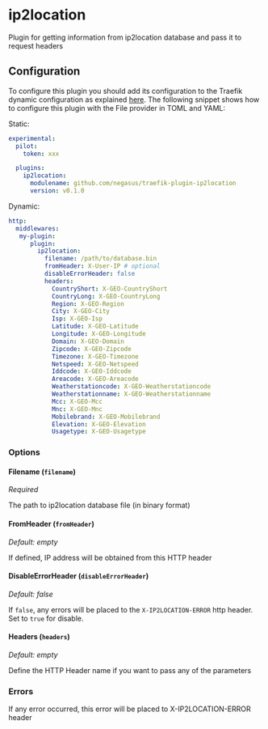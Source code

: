 # ip2location

Plugin for getting information from ip2location database and pass it to request headers

## Configuration

To configure this plugin you should add its configuration to the Traefik dynamic configuration as explained [here](https://docs.traefik.io/getting-started/configuration-overview/#the-dynamic-configuration).
The following snippet shows how to configure this plugin with the File provider in TOML and YAML: 

Static:

```yaml
experimental:
  pilot:
    token: xxx

  plugins:
    ip2location:
      modulename: github.com/negasus/traefik-plugin-ip2location
      version: v0.1.0
```

Dynamic:

```yaml
http:
  middlewares:
   my-plugin:
      plugin:
        ip2location:
          filename: /path/to/database.bin
          fromHeader: X-User-IP # optional
          disableErrorHeader: false
          headers:
            CountryShort: X-GEO-CountryShort
            CountryLong: X-GEO-CountryLong
            Region: X-GEO-Region
            City: X-GEO-City
            Isp: X-GEO-Isp
            Latitude: X-GEO-Latitude
            Longitude: X-GEO-Longitude
            Domain: X-GEO-Domain
            Zipcode: X-GEO-Zipcode
            Timezone: X-GEO-Timezone
            Netspeed: X-GEO-Netspeed
            Iddcode: X-GEO-Iddcode
            Areacode: X-GEO-Areacode
            Weatherstationcode: X-GEO-Weatherstationcode
            Weatherstationname: X-GEO-Weatherstationname
            Mcc: X-GEO-Mcc
            Mnc: X-GEO-Mnc
            Mobilebrand: X-GEO-Mobilebrand
            Elevation: X-GEO-Elevation
            Usagetype: X-GEO-Usagetype
```

### Options

#### Filename (`filename`)

*Required*

The path to ip2location database file (in binary format)

#### FromHeader (`fromHeader`)

*Default: empty*

If defined, IP address will be obtained from this HTTP header

#### DisableErrorHeader (`disableErrorHeader`)

*Default: false*

If `false`, any errors will be placed to the `X-IP2LOCATION-ERROR` http header. Set to `true` for disable. 

#### Headers (`headers`)

*Default: empty*

Define the HTTP Header name if you want to pass any of the parameters

### Errors

If any error occurred, this error will be placed to X-IP2LOCATION-ERROR header